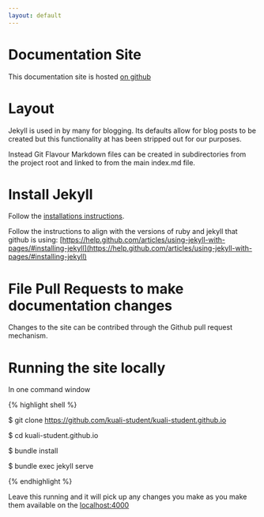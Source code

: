 ```yaml
---
layout: default
---
```



# Documentation Site

This documentation site is hosted [on github](https://github.com/kuali-student/kuali-student.github.io)

# Layout

Jekyll is used in by many for blogging.  Its defaults allow for blog posts to be created but this functionality at has been stripped out for our purposes.

Instead Git Flavour Markdown files can be created in subdirectories from the project root and linked to from the main index.md file.

# Install Jekyll

Follow the [installations instructions](http://jekyllrb.com).

Follow the instructions to align with the versions of ruby and jekyll that github is using: [https://help.github.com/articles/using-jekyll-with-pages/#installing-jekyll](https://help.github.com/articles/using-jekyll-with-pages/#installing-jekyll)

# File Pull Requests to make documentation changes

Changes to the site can be contribed through the Github pull request mechanism.

# Running the site locally

In one command window

{% highlight shell %}

$ git clone https://github.com/kuali-student/kuali-student.github.io

$ cd kuali-student.github.io

$ bundle install

$ bundle exec jekyll serve

{% endhighlight %}

Leave this running and it will pick up any changes you make as you make them available on the [localhost:4000](http://127.0.0.1:4000)


